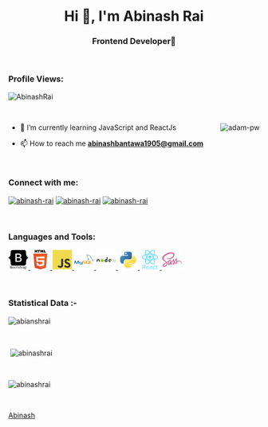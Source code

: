 
<h1 align="center">Hi 👋, I'm Abinash Rai</h1>
<h3 align="center">Frontend Developer🌟</h3>

<br>

<p align="right"> 
  <h3>Profile Views:</h3> 
  <img src="https://komarev.com/ghpvc/?username=AbinashRai&label=Profile%20views&color=0e75b6&style=flat" alt="AbinashRai" /> 
</p>


<br>

<p><img align="right" src="https://github.com/Adam-pw/Adam-pw/blob/main/animation_500_kxa883sd.gif" alt="adam-pw" /></p>


- 🌱 I’m currently learning JavaScript and ReactJs

- 📫 How to reach me **abinashbantawa1905@gmail.com**


<br>

<h3 align="left">Connect with me:</h3>
<p align="left">
  <a href="https://www.linkedin.com/in/abinash-rai-703a65246/" target="blank"><img align="center"
      src="https://raw.githubusercontent.com/rahuldkjain/github-profile-readme-generator/master/src/images/icons/Social/linked-in-alt.svg"
      alt="abinash-rai" height="30" width="40" /></a>
  <a href="https://www.facebook.com/abinash.rai.52090/" target="blank"><img align="center"
      src="https://raw.githubusercontent.com/rahuldkjain/github-profile-readme-generator/master/src/images/icons/Social/facebook.svg"
      alt="abinash-rai" height="30" width="40" /></a>
  <a href="https://www.instagram.com/abinash_bantawa/" target="blank"><img align="center"
      src="https://raw.githubusercontent.com/rahuldkjain/github-profile-readme-generator/master/src/images/icons/Social/instagram.svg"
      alt="abinash-rai" height="30" width="40" /></a>
</p>

<br>

<h3 align="left">Languages and Tools:</h3>
<p align="left">  <a href="https://getbootstrap.com" target="_blank" rel="noreferrer">
    <img src="https://raw.githubusercontent.com/devicons/devicon/master/icons/bootstrap/bootstrap-plain-wordmark.svg"
      alt="bootstrap" width="40" height="40" /> </a>
      <a href="https://www.w3.org/html/" target="_blank" rel="noreferrer"> <img
      src="https://raw.githubusercontent.com/devicons/devicon/master/icons/html5/html5-original-wordmark.svg"
      alt="html5" width="40" height="40" /> </a> <a href="https://developer.mozilla.org/en-US/docs/Web/JavaScript" target="_blank"
    rel="noreferrer"> <img
      src="https://raw.githubusercontent.com/devicons/devicon/master/icons/javascript/javascript-original.svg"
      alt="javascript" width="40" height="40" /> </a> <a href="https://www.mysql.com/" target="_blank" rel="noreferrer"> <img
      src="https://raw.githubusercontent.com/devicons/devicon/master/icons/mysql/mysql-original-wordmark.svg"
      alt="mysql" width="40" height="40" /> </a> </a> <a href="https://nodejs.org" target="_blank" rel="noreferrer"> <img
      src="https://raw.githubusercontent.com/devicons/devicon/master/icons/nodejs/nodejs-original-wordmark.svg"
      alt="nodejs" width="40" height="40" /> </a> <a href="https://www.python.org" target="_blank" rel="noreferrer"> <img
      src="https://raw.githubusercontent.com/devicons/devicon/master/icons/python/python-original.svg" alt="python"
      width="40" height="40" /> </a> <a href="https://reactjs.org/" target="_blank" rel="noreferrer"> <img
      src="https://raw.githubusercontent.com/devicons/devicon/master/icons/react/react-original-wordmark.svg"
      alt="react" width="40" height="40" /> </a> <a href="https://sass-lang.com" target="_blank" rel="noreferrer"> <img
      src="https://raw.githubusercontent.com/devicons/devicon/master/icons/sass/sass-original.svg" alt="sass" width="40"
      height="40" /> </a> </p>

<br>

<h3>Statistical Data :-</h3>
<p><img align="center"
    src="https://github-readme-stats.vercel.app/api/top-langs?username=abinashrai&show_icons=true&locale=en&bg_color=0d1117&text_color=ffffff&layout=compact"
    alt="abianshrai" 
    bg_color=#808080/></p>

<br>

<p>&nbsp;<img align="center" src="https://github-readme-stats.vercel.app/api?username=abinashrai&show_icons=true&locale=en&bg_color=0d1117&text_color=ffffff&repo=convoychat"
    alt="abinashrai" /></p>

<br>

<p><img align="center" src="https://github-readme-streak-stats.herokuapp.com/?user=abinashrai&theme=dark&background=0d1117&date_format=M%20j%5B%2C%20Y%5D" alt="abinashrai" /></p>
      
<p align="left"> <a href="https://twitter.com/" target="blank"><img
      src="https://img.shields.io/twitter/follow/?logo=twitter&style=for-the-badge" alt="" /></a> </p>

[Abinash](https://github.com/AbinashRai)

